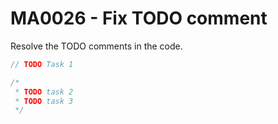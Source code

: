 # MA0026 - Fix TODO comment

Resolve the TODO comments in the code.

```csharp
// TODO Task 1

/*
 * TODO task 2
 * TODO task 3
 */
```
